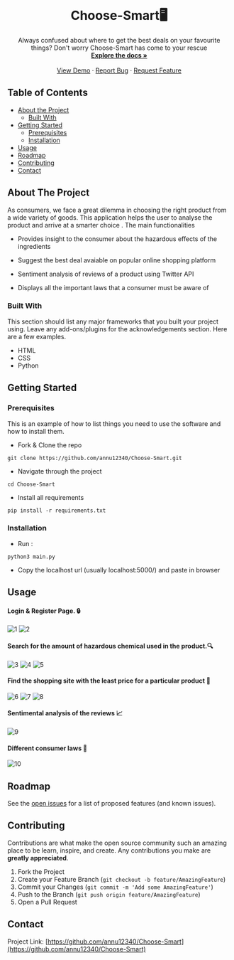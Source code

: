 <br />
  <h1 align="center">Choose-Smart🖥️</h3>

  <p align="center">
    Always confused about where to get the best deals on your favourite things? Don't worry Choose-Smart has come to your rescue
    <br />
    <a href="https://github.com/annu12340/Choose-Smart"><strong>Explore the docs »</strong></a>
    <br />
    <br />
    <a href="https://github.com/annu12340/Choose-Smart">View Demo</a>
    ·
    <a href="https://github.com/annu12340/Choose-Smart/issues">Report Bug</a>
    ·
    <a href="https://github.com/annu12340/Choose-Smart/issues">Request Feature</a>
  </p>
</p>



<!-- TABLE OF CONTENTS -->
## Table of Contents

* [About the Project](#about-the-project)
  * [Built With](#built-with)
* [Getting Started](#getting-started)
  * [Prerequisites](#prerequisites)
  * [Installation](#installation)
* [Usage](#usage)
* [Roadmap](#roadmap)
* [Contributing](#contributing)
* [Contact](#contact)

<!-- ABOUT THE PROJECT -->
## About The Project

As consumers, we face a great dilemma in choosing the right product from a wide variety of goods. This application helps the user to analyse the product and arrive at a smarter choice .
The main functionalities 

* Provides insight to the consumer about the hazardous effects of the ingredients

* Suggest the best deal avaiable on popular online shopping platform

* Sentiment analysis of reviews of a product using Twitter API

* Displays all the important laws that a consumer must be aware of

### Built With
This section should list any major frameworks that you built your project using. Leave any add-ons/plugins for the acknowledgements section. Here are a few examples.
* HTML
* CSS
* Python

<!-- GETTING STARTED -->
## Getting Started

### Prerequisites

This is an example of how to list things you need to use the software and how to install them.
* Fork & Clone the repo
```
git clone https://github.com/annu12340/Choose-Smart.git
```

* Navigate through the project
```
cd Choose-Smart
```
* Install all requirements
``` 
pip install -r requirements.txt
```

### Installation

* Run :
```
python3 main.py
```
 
* Copy the localhost url (usually localhost:5000/) and paste in browser

<!-- USAGE EXAMPLES -->
## Usage

#### Login & Register Page. 🔒
![1](https://user-images.githubusercontent.com/43414928/80920713-58ed2e00-8d8f-11ea-97cf-ba429a2ac4e9.png)
![2](https://user-images.githubusercontent.com/43414928/80920715-5ab6f180-8d8f-11ea-9db8-769f8588db16.png)

#### Search for the amount of hazardous chemical used in the product.🔍 
![3](https://user-images.githubusercontent.com/43414928/80920718-5be81e80-8d8f-11ea-8c07-c71fbf458900.png)
![4](https://user-images.githubusercontent.com/43414928/80920719-5d194b80-8d8f-11ea-9ced-8919e1be2f60.png)
![5](https://user-images.githubusercontent.com/43414928/80920721-61456900-8d8f-11ea-8dad-f69bd1009e49.png)

#### Find the shopping site with the least price for a particular product 🔎
![6](https://user-images.githubusercontent.com/43414928/80920723-62769600-8d8f-11ea-888a-adf8b6d49e76.png)
![7](https://user-images.githubusercontent.com/43414928/80920729-65718680-8d8f-11ea-8cf9-f48e86888c6d.png)
![8](https://user-images.githubusercontent.com/43414928/80920732-66a2b380-8d8f-11ea-8972-b493b16a53cb.png)

#### Sentimental analysis of the reviews 📈
![9](https://user-images.githubusercontent.com/43414928/80920734-6aced100-8d8f-11ea-9f9a-357adff47b8f.png)


#### Different consumer laws 📜
![10](https://user-images.githubusercontent.com/43414928/80920742-70c4b200-8d8f-11ea-9c63-091a19f84d62.png)


<!-- ROADMAP -->
## Roadmap

See the [open issues](https://github.com/annu12340/Choose-Smart/issues) for a list of proposed features (and known issues).



<!-- CONTRIBUTING -->
## Contributing

Contributions are what make the open source community such an amazing place to be learn, inspire, and create. Any contributions you make are **greatly appreciated**.

1. Fork the Project
2. Create your Feature Branch (`git checkout -b feature/AmazingFeature`)
3. Commit your Changes (`git commit -m 'Add some AmazingFeature'`)
4. Push to the Branch (`git push origin feature/AmazingFeature`)
5. Open a Pull Request




<!-- CONTACT -->
## Contact

Project Link: [https://github.com/annu12340/Choose-Smart](https://github.com/annu12340/Choose-Smart)

